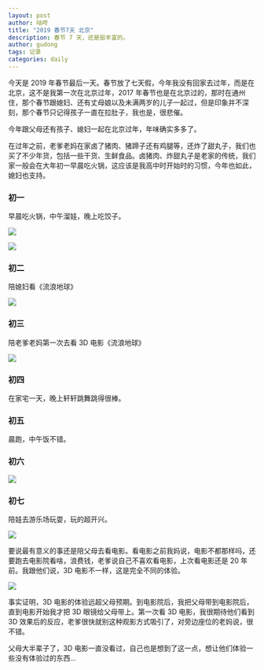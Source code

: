 ```yaml
---
layout: post
author: 咕咚
title: "2019 春节7天 北京"
description: 春节 7 天，还是挺丰富的。
author: gudong
tags: 记录
categories: daily 
---
```


今天是 2019 年春节最后一天。春节放了七天假，今年我没有回家去过年，而是在北京，这不是我第一次在北京过年，2017 年春节也是在北京过的，那时在通州住，那个春节跟媳妇、还有丈母娘以及未满两岁的儿子一起过，但是印象并不深刻，那个春节只记得孩子一直在拉肚子，我也是，很悲催。

今年跟父母还有孩子、媳妇一起在北京过年，年味确实多多了。

在过年之前，老爹老妈在家卤了猪肉、猪蹄子还有鸡腿等，还炸了甜丸子，我们也买了不少年货，包括一些干货、生鲜食品。卤猪肉、炸甜丸子是老家的传统，我们家一般会在大年初一早晨吃火锅，这应该是我高中时开始时的习惯，今年也如此，媳妇也支持。

### 初一

早晨吃火锅，中午溜娃，晚上吃饺子。

![](https://ws1.sinaimg.cn/large/006tNc79ly1g01ivxmupsj30s20jqqe5.jpg)

![](https://ws2.sinaimg.cn/large/006tNc79ly1g01iylgry3j315q0u0qrn.jpg)

### 初二

陪媳妇看《流浪地球》

![](https://ws2.sinaimg.cn/large/006tNc79ly1g01j44iuwaj30l80okwm0.jpg)



### 初三

陪老爹老妈第一次去看 3D 电影《流浪地球》

![](https://ws2.sinaimg.cn/large/006tNc79ly1g01j579s9vj30s40tydu6.jpg)

### 初四

在家宅一天，晚上轩轩跳舞跳得很棒。

### 初五

晨跑，中午饭不错。

### 初六

![](https://ws3.sinaimg.cn/large/006tNc79ly1g01j80mhydj314v0u01fq.jpg)

### 初七

陪娃去游乐场玩耍，玩的超开兴。

![](<https://i.loli.net/2019/02/10/5c6005936b639.png>)



要说最有意义的事还是陪父母去看电影。看电影之前我妈说，电影不都那样吗，还要跑去电影院看啥，浪费钱，老爹说自己不喜欢看电影，上次看电影还是 20 年前。我跟他们说，3D 电影不一样，这是完全不同的体验。

![](https://ws2.sinaimg.cn/large/006tNc79ly1g01jgv1q2wj30s60pm45j.jpg)

事实证明，3D 电影的体验远超父母预期。到电影院后，我把父母带到电影院后，直到电影开始我才把 3D 眼镜给父母带上。第一次看 3D 电影，我很期待他们看到 3D 效果后的反应，老爹很快就别这种观影方式吸引了，对旁边座位的老妈说，很不错。

父母大半辈子了，3D 电影一直没看过，自己也是想到了这一点，想让他们体验一些没有体验过的东西...